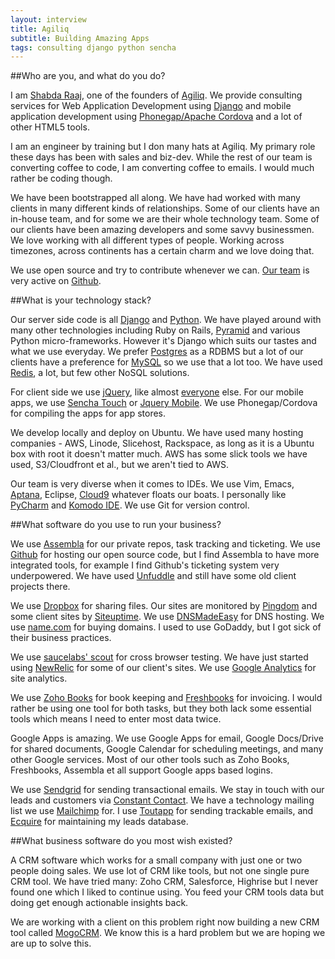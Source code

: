 ```yaml
---
layout: interview
title: Agiliq
subtitle: Building Amazing Apps
tags: consulting django python sencha
---
```


##Who are you, and what do you do?

I am [Shabda Raaj](http://shabdaraaj.com/), one of the founders of [Agiliq](http://agiliq.com/). We provide consulting services for Web Application Development using [Django](http://djangoproject.com/) and mobile application development using [Phonegap/Apache Cordova](http://phonegap.com/) and a lot of other HTML5 tools.

I am an engineer by training but I don many hats at Agiliq. My primary role these days has been with sales and biz-dev. While the rest of our team is converting coffee to code, I am converting coffee to emails. I would much rather be coding though.

We have been bootstrapped all along. We have had worked with many clients in many different kinds of relationships. Some of our clients have an in-house team, and for some we are their whole technology team. Some of our clients have been amazing developers and some savvy businessmen. We love working with all different types of people. Working across timezones, across continents has a certain charm and we love doing that.

We use open source and try to contribute whenever we can. [Our team](http://agiliq.com/whoweare) is very active on [Github](https://github.com/agiliq).

##What is your technology stack?

Our server side code is all [Django](https://www.djangoproject.com/) and [Python](http://python.org/). We have played around with many other technologies including Ruby on Rails, [Pyramid](http://pypi.python.org/pypi/pyramid/) and various Python micro-frameworks. However it's Django which suits our tastes and what we use everyday. We prefer [Postgres](http://www.postgresql.org/) as a RDBMS but a lot of our clients have a preference for [MySQL](http://www.mysql.com/) so we use that a lot too. We have used [Redis](http://redis.io/), a lot, but few other NoSQL solutions.

For client side we use [jQuery](http://jquery.com/), like almost [everyone](http://trends.builtwith.com/javascript/jQuery) else. For our mobile apps, we use [Sencha Touch](http://www.sencha.com/products/touch) or [Jquery Mobile](http://jquerymobile.com/). We use Phonegap/Cordova for compiling the apps for app stores.

We develop locally and deploy on Ubuntu. We have used many hosting companies - AWS, Linode, Slicehost, Rackspace, as long as it is a Ubuntu box with root it doesn't matter much. AWS has some slick tools we have used, S3/Cloudfront et al., but we aren't tied to AWS. 

Our team is very diverse when it comes to IDEs. We use Vim, Emacs, [Aptana](http://www.aptana.org/), Eclipse, [Cloud9](https://c9.io/) whatever floats our boats. I personally like [PyCharm](http://www.jetbrains.com/pycharm/) and [Komodo IDE](http://www.activestate.com/komodo-ide). We use Git for version control.


##What software do you use to run your business?

We use [Assembla](http://www.assembla.com/) for our private repos, task tracking and ticketing. We use [Github](https://github.com/) for hosting our open source code, but I find Assembla to have more integrated tools, for example I find Github's ticketing system very underpowered. We have used [Unfuddle](http://unfuddle.com/) and still have some old client projects there.

We use [Dropbox](http://www.dropbox.com/) for sharing files. Our sites are monitored by [Pingdom](http://pingdom.com/) and some client sites by [Siteuptime](http://siteuptime.com/). We use [DNSMadeEasy](http://www.dnsmadeeasy.com/) for DNS hosting. We use [name.com](http://name.com/) for buying domains. I used to use GoDaddy, but I got sick of their business practices.

We use [saucelabs' scout](http://scout.saucelabs.com/) for cross browser testing. We have just started using [NewRelic](http://newrelic.com/) for some of our client's sites. We use [Google Analytics](http://google.com/analytics) for site analytics.

We use [Zoho Books](http://books.zoho.com/) for book keeping and [Freshbooks](http://freshbooks.com/) for invoicing. I would rather be using one tool for both tasks, but they both lack some essential tools which means I need to enter most data twice.

Google Apps is amazing. We use Google Apps for email, Google Docs/Drive for shared documents, Google Calendar for scheduling meetings, and many other Google services. Most of our other tools such as Zoho Books, Freshbooks, Assembla et all support Google apps based logins.

We use [Sendgrid](http://sendgrid.com/) for sending transactional emails. We stay in touch with our leads and customers via [Constant Contact](http://www.constantcontact.com/). We have a technology mailing list we use [Mailchimp](http://mailchimp.com/) for. I use [Toutapp](http://toutapp.com/) for sending trackable emails, and [Ecquire](http://www.ecquire.com/) for maintaining my leads database.

##What business software do you most wish existed?

A CRM software which works for a small company with just one or two people doing sales. We use lot of CRM like tools, but not one single pure CRM tool. We have tried many: Zoho CRM, Salesforce, Highrise but I never found one which I liked to continue using. You feed your CRM tools data but doing get enough actionable insights back.

We are working with a client on this problem right now building a new CRM tool called [MogoCRM](http://www.mogocrm.com/). We know this is a hard problem but we are hoping we are up to solve this.
